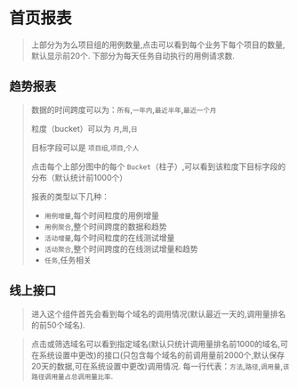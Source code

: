 # 首页报表

> 上部分为为么项目组的用例数量,点击可以看到每个业务下每个项目的数量,默认显示前20个.
> 下部分为每天任务自动执行的用例请求数.

## 趋势报表

> 数据的时间跨度可以为：`所有`,`一年内`,`最近半年`,`最近一个月`
> 
> 粒度（bucket）可以为 `月`,`周`,`日`
> 
> 目标字段可以是 `项目组`,`项目`,`个人`
> 
> 点击每个上部分图中的每个 `Bucket`（柱子）,可以看到该粒度下目标字段的分布（默认统计前1000个）
> 
> 报表的类型以下几种：
> - `用例增量`,每个时间粒度的用例增量
> - `用例聚合`,整个时间跨度的数据和趋势
> - `活动增量`,每个时间粒度的在线测试增量
> - `活动聚合`,整个时间跨度的在线测试增量和趋势
> - `任务`,任务相关
> 

## 线上接口

> 进入这个组件首先会看到每个域名的调用情况(默认最近一天的,调用量排名的前50个域名).

> 点击或筛选域名可以看到指定域名(默认只统计调用量排名前1000的域名,可在系统设置中更改)的接口(只包含每个域名的前调用量前2000个,默认保存20天的数据,可在系统设置中更改)调用情况.
> 每一行代表：`方法`,`路径`,`调用量`,`该路径调用量占总调用量比率`.

